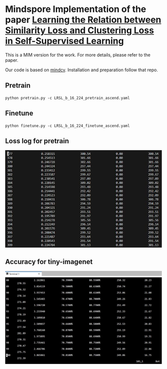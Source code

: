 # Mindspore Implementation of the paper [Learning the Relation between Similarity Loss and Clustering Loss in Self-Supervised Learning](https://arxiv.org/pdf/2301.03041.pdf)
This is a MIM version for the work. For more details, please refer to the paper.

Our code is based on [mindcv](https://github.com/mindspore-lab/mindcv). Installation and preparation follow that repo. 

## Pretrain
`python pretrain.py -c LRSL_b_16_224_pretrain_ascend.yaml` 

## Finetune
`python finetune.py -c LRSL_b_16_224_finetune_ascend.yaml` 


## Loss log for pretrain
![image](loss.jpg)

## Accuracy for tiny-imagenet
![image](accuracy.jpg)
